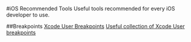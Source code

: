 #iOS Recommended Tools
Useful tools recommended for every iOS developer to use.

##Breakpoints
[Xcode User Breakpoints](https://www.natashatherobot.com/xcode-debugging-user-breakpoints/)
[Useful collection of Xcode User breakpoints](https://gist.github.com/gbernady/1fc53d70587b9064f84c)
